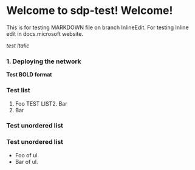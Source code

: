 # Welcome to sdp-test! Welcome!

This is for testing MARKDOWN file on branch InlineEdit. For testing
Inline edit in docs.microsoft website. 

*test Italic*

### 1. Deploying the network
**Test BOLD format**

### Test list
1.  Foo TEST LIST2.  Bar
2.  Bar
### Test unordered list
### Test unordered list
-   Foo of ul.
-   Bar of ul.


